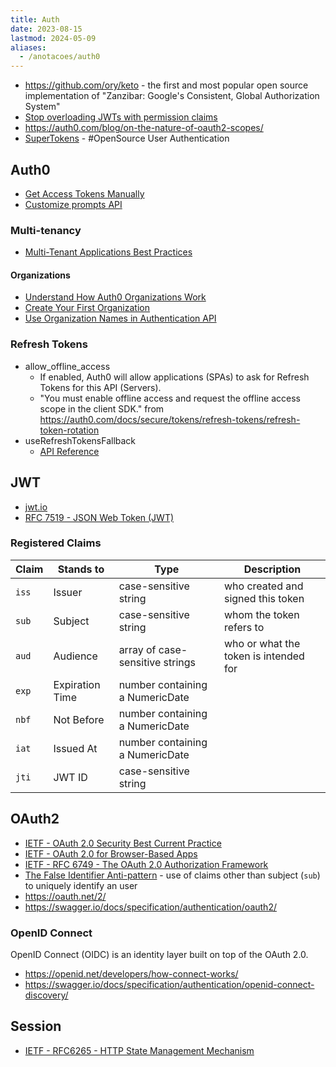 ```yaml
---
title: Auth
date: 2023-08-15
lastmod: 2024-05-09
aliases:
  - /anotacoes/auth0
---
```

- https://github.com/ory/keto - the first and most popular open source implementation of "Zanzibar: Google's Consistent, Global Authorization System"
- [Stop overloading JWTs with permission claims](https://sdoxsee.github.io/blog/2020/01/06/stop-overloading-jwts-with-permission-claims.html)
- https://auth0.com/blog/on-the-nature-of-oauth2-scopes/
- [SuperTokens](https://supertokens.com/) - #OpenSource User Authentication


## Auth0
- [Get Access Tokens Manually](https://auth0.com/docs/secure/tokens/access-tokens/get-management-api-access-tokens-for-testing#get-access-tokens-manually)
- [Customize prompts API](https://auth0.com/docs/api/management/v2/#!/Prompts/get_prompts)

### Multi-tenancy
- [Multi-Tenant Applications Best Practices](https://auth0.com/docs/get-started/auth0-overview/create-tenants/multi-tenant-apps-best-practices)
#### Organizations
- [Understand How Auth0 Organizations Work](https://auth0.com/docs/manage-users/organizations/organizations-overview)
- [Create Your First Organization](https://auth0.com/docs/manage-users/organizations/create-first-organization)
- [Use Organization Names in Authentication API](https://auth0.com/docs/manage-users/organizations/configure-organizations/use-org-name-authentication-api)

### Refresh Tokens
- allow_offline_access
	- If enabled, Auth0 will allow applications (SPAs) to ask for Refresh Tokens for this API (Servers).
	- "You must enable offline access and request the offline access scope in the client SDK." from https://auth0.com/docs/secure/tokens/refresh-tokens/refresh-token-rotation
- useRefreshTokensFallback
	- [API Reference](https://auth0.github.io/auth0-spa-js/interfaces/Auth0ClientOptions.html#useRefreshTokensFallback)


## JWT
- [jwt.io](https://jwt.io/)
- [RFC 7519 - JSON Web Token (JWT)](https://datatracker.ietf.org/doc/html/rfc7519)

### Registered Claims
| Claim | Stands to       | Type                            | Description                           |
| ----- | --------------- | ------------------------------- | ------------------------------------- |
| `iss` | Issuer          | case-sensitive string           | who created and signed this token     |
| `sub` | Subject         | case-sensitive string           | whom the token refers to              |
| `aud` | Audience        | array of case-sensitive strings | who or what the token is intended for |
| `exp` | Expiration Time | number containing a NumericDate |                                       |
| `nbf` | Not Before      | number containing a NumericDate |                                       |
| `iat` | Issued At       | number containing a NumericDate |                                       |
| `jti` | JWT ID          | case-sensitive string           |                                       |


## OAuth2
- [IETF - OAuth 2.0 Security Best Current Practice](https://datatracker.ietf.org/doc/html/draft-ietf-oauth-security-topics)
- [IETF - OAuth 2.0 for Browser-Based Apps](https://datatracker.ietf.org/doc/draft-ietf-oauth-browser-based-apps/)
- [IETF - RFC 6749 - The OAuth 2.0 Authorization Framework](https://datatracker.ietf.org/doc/html/rfc6749)
- [The False Identifier Anti-pattern](https://techcommunity.microsoft.com/t5/microsoft-entra-blog/the-false-identifier-anti-pattern/ba-p/3846013) - use of claims other than subject (`sub`) to uniquely identify an user
- https://oauth.net/2/
- https://swagger.io/docs/specification/authentication/oauth2/

### OpenID Connect
OpenID Connect (OIDC) is an identity layer built on top of the OAuth 2.0.
- https://openid.net/developers/how-connect-works/
- https://swagger.io/docs/specification/authentication/openid-connect-discovery/


## Session
- [IETF - RFC6265 - HTTP State Management Mechanism](https://www.rfc-editor.org/rfc/rfc6265.html)
